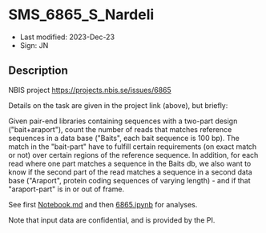 # SMS_6865_S_Nardeli

- Last modified: 2023-Dec-23
- Sign: JN

## Description

NBIS project <https://projects.nbis.se/issues/6865>

Details on the task are given in the project link (above), but briefly:

Given pair-end libraries containing sequences with a two-part design ("bait+araport"), count the number of reads that matches reference sequences in a data base ("Baits", each bait sequence is 100 bp). The match in the "bait-part" have to fulfill certain requirements (on exact match or not) over certain regions of the reference sequence. In addition, for each read where one part matches a sequence in the Baits db, we also want to know if the second part of the read matches a sequence in a second data base ("Araport", protein coding sequences of varying length) - and if that "araport-part" is in or out of frame.

See first [Notebook.md](Notebook.md) and then [6865.ipynb](6865.ipynb) for analyses.

Note that input data are confidential, and is provided by the PI.

